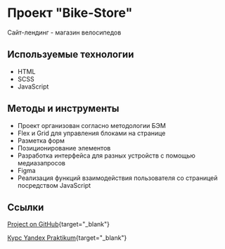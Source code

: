 # Проект "Bike-Store"
Сайт-лендинг - магазин велосипедов

## Используемые технологии

- HTML
- SCSS
- JavaScript


## Методы и инструменты

- Проект организован согласно методологии БЭМ
- Flex и Grid для управления блоками на странице
- Разметка форм
- Позиционирование элементов
- Разработка интерфейса для разных устройств с помощью медиазапросов
- Figma
- Реализация функций взаимодействия пользователя со страницей посредством JavaScript

## Ссылки

[Project on GitHub](https://vitcatman.github.io/bike-store/){target="_blank"}

[Курс Yandex Praktikum](https://praktikum.yandex.ru/profile/web-plus/){target="_blank"}

